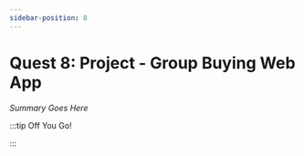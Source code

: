 ```yaml
---
sidebar-position: 8
---
```


# Quest 8: Project - Group Buying Web App

_Summary Goes Here_

:::tip Off You Go!

<QuestButton text="Happy Questing" link='' />

:::

